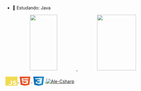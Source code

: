 ##  

- 🌱 Estudando: Java

<div align="center">
  <a href="https://github.com/AleMSF">
  <img width="42%" height="180em" src="https://github-readme-stats.vercel.app/api?username=AleMSF&show_icons=true&theme=tokyonight&include_all_commits=true&count_private=true"/>
  <img width="50%" height="180em" src="https://github-readme-stats.vercel.app/api/top-langs/?username=AleMSF&layout=compact&langs_count=7&theme=tokyonight"/>
</div>

<div style="display: inline_block"><br>
  <img align="center" alt="Ale-Js" height="30" width="40" src="https://raw.githubusercontent.com/devicons/devicon/master/icons/javascript/javascript-plain.svg">
  <img align="center" alt="Ale-HTML" height="30" width="40" src="https://raw.githubusercontent.com/devicons/devicon/master/icons/html5/html5-original.svg">
  <img align="center" alt="Ale-CSS" height="30" width="40" src="https://raw.githubusercontent.com/devicons/devicon/master/icons/css3/css3-original.svg">
  <img align="center" alt="Ale-Csharp" height="36" width="48" src="https://cdn.jsdelivr.net/gh/devicons/devicon/icons/java/java-original-wordmark.svg" />
</div>

